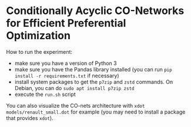 # Conditionally Acyclic CO-Networks for Efficient Preferential Optimization

How to run the experiment:

- make sure you have a version of Python 3
- make sure you have the Pandas library installed (you can run `pip install -r requirements.txt` if necessary)
- install system packages to get the `p7zip` and `zstd` commands. On Debian, you can do `sudo apt install p7zip zstd`
- execute the `run.sh` script

You can also visualize the CO-nets architecture with `xdot models/renault_small.dot` for example (you may need to install a package that provides `xdot`).
